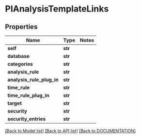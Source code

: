# PIAnalysisTemplateLinks

## Properties
Name | Type | Notes
------------ | ------------- | -------------
**self** | **str**
**database** | **str**
**categories** | **str**
**analysis_rule** | **str**
**analysis_rule_plug_in** | **str**
**time_rule** | **str**
**time_rule_plug_in** | **str**
**target** | **str**
**security** | **str**
**security_entries** | **str**

[[Back to Model list]](../../DOCUMENTATION.md#documentation-for-models) [[Back to API list]](../../DOCUMENTATION.md#documentation-for-api-endpoints) [[Back to DOCUMENTATION]](../../DOCUMENTATION.md)
